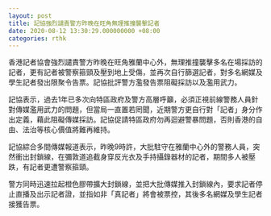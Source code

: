```yaml
---
layout: post
title: 記協強烈譴責警方昨晚在旺角無理推撞襲擊記者
date: 2020-08-12 13:30:29.000000000 +08:00
categories: rthk
---
```


香港記者協會強烈譴責警方昨晚在旺角雅蘭中心外，無理推撞襲擊多名在場採訪的記者，更有記者被警察箍頸及壓到地上受傷，並再次自行篩選記者，對多名網媒及學生記者發出限聚令告票。記協批評警方濫發告票阻礙採訪以及濫用武力。

記協表示，過去1年已多次向特區政府及警方高層呼籲，必須正視前線警務人員針對傳媒濫用武力的問題，但當局一直置若罔聞，近期警方更自行對「記者」身分作出定義，藉此阻礙傳媒採訪。記協促請特區政府勿再迴避警暴問題，否則香港的自由、法治等核心價值將難再維持。

記協綜合多間傳媒報道表示，昨晚9時許，大批駐守在雅蘭中心外的警務人員，突然衝出封鎖線，在彌敦道追截身穿反光衣及手持攝錄器材的記者，期間多人被壓跌，有記者更遭警察箍頸。

警方同時迅速拉起橙色膠帶擴大封鎖線，並把大批傳媒推入封鎖線內，要求記者停止直播及出示記者證，並指如非「真記者」將會被票控，其後多名網媒及學生記者接獲告票。
